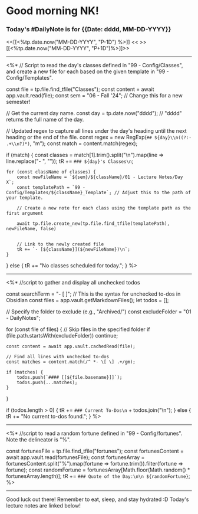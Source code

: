 # Good morning NK!
### Today's #DailyNote is for {{Date: dddd, MM-DD-YYYY}}

<<[[<%tp.date.now("MM-DD-YYYY", "P-1D") %>]] <<
\>>[[<%tp.date.now("MM-DD-YYYY", "P+1D")%>]]>>

------------
<%*
// Script to read the day's classes defined in "99 - Config/Classes", and create a new file for each based on the given template in "99 - Config/Templates".

const file = tp.file.find_tfile("Classes");
const content = await app.vault.read(file);
const sem = "06 - Fall '24"; // Change this for a new semester!

// Get the current day name.
const day = tp.date.now("dddd"); // "dddd" returns the full name of the day.

// Updated regex to capture all lines under the day's heading until the next heading or the end of the file.
const regex = new RegExp(`## ${day}\\n((?:- .+\\n?)*)`, "m");
const match = content.match(regex);

if (match) {
    const classes = match[1].trim().split("\n").map(line => line.replace("- ", ""));
    tR += `### ${day}'s Classes\n`;
    
    for (const className of classes) {
        const newFileName = `${sem}/${className}/01 - Lecture Notes/Day X`;
        const templatePath = `99 - Config/Templates/${className}_Template`; // Adjust this to the path of your template.
        
        // Create a new note for each class using the template path as the first argument
        
		await tp.file.create_new(tp.file.find_tfile(templatePath), newFileName, false)

        
        // Link to the newly created file
        tR += `- [${className}](${newFileName})\n`;
    }
} else {
    tR += "No classes scheduled for today.";
}
%>


------------
<%*
//script to gather and display all unchecked todos

const searchTerm = "- [ ]"; // This is the syntax for unchecked to-dos in Obsidian
const files = app.vault.getMarkdownFiles();
let todos = [];

// Specify the folder to exclude (e.g., "Archived/")
const excludeFolder = "01 - DailyNotes";

for (const file of files) {
    // Skip files in the specified folder
    if (file.path.startsWith(excludeFolder)) continue;

    const content = await app.vault.cachedRead(file);

    // Find all lines with unchecked to-dos
    const matches = content.match(/^ *- \[ \] .+/gm);
    
    if (matches) {
        todos.push(`#### [[${file.basename}]]`);
        todos.push(...matches);
    }
}

if (todos.length > 0) {
    tR += `### Current To-Dos\n` + todos.join("\n");
} else {
    tR += "No current to-dos found.";
}
%>

----------
<%*
//script to read a random fortune defined in "99 - Config/fortunes". Note the delineator is "%".

const fortunesFile = tp.file.find_tfile("fortunes");
const fortunesContent = await app.vault.read(fortunesFile);
const fortunesArray = fortunesContent.split("%").map(fortune => fortune.trim()).filter(fortune => fortune);
const randomFortune = fortunesArray[Math.floor(Math.random() * fortunesArray.length)];
tR += `### Quote of the Day:\n\n ${randomFortune}`;
%>

-------
Good luck out there! Remember to eat, sleep, and stay hydrated :D
Today's lecture notes are linked below!